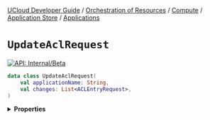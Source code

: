 [UCloud Developer Guide](/docs/developer-guide/README.md) / [Orchestration of Resources](/docs/developer-guide/orchestration/README.md) / [Compute](/docs/developer-guide/orchestration/compute/README.md) / [Application Store](/docs/developer-guide/orchestration/compute/appstore/README.md) / [Applications](/docs/developer-guide/orchestration/compute/appstore/apps.md)

# `UpdateAclRequest`


[![API: Internal/Beta](https://img.shields.io/static/v1?label=API&message=Internal/Beta&color=red&style=flat-square)](/docs/developer-guide/core/api-conventions.md)



```kotlin
data class UpdateAclRequest(
    val applicationName: String,
    val changes: List<ACLEntryRequest>,
)
```

<details>
<summary>
<b>Properties</b>
</summary>

<details>
<summary>
<code>applicationName</code>: <code><code><a href='https://kotlinlang.org/api/latest/jvm/stdlib/kotlin/-string/'>String</a></code></code>
</summary>





</details>

<details>
<summary>
<code>changes</code>: <code><code><a href='https://kotlinlang.org/api/latest/jvm/stdlib/kotlin.collections/-list/'>List</a>&lt;<a href='#aclentryrequest'>ACLEntryRequest</a>&gt;</code></code>
</summary>





</details>



</details>


